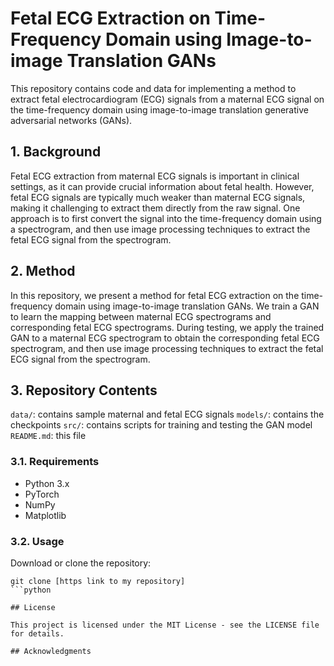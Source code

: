 # Fetal ECG Extraction on Time-Frequency Domain using Image-to-image Translation GANs

This repository contains code and data for implementing a method to extract fetal electrocardiogram (ECG) signals from a maternal ECG signal on the time-frequency domain using image-to-image translation generative adversarial networks (GANs).

## 1. Background

Fetal ECG extraction from maternal ECG signals is important in clinical settings, as it can provide crucial information about fetal health. However, fetal ECG signals are typically much weaker than maternal ECG signals, making it challenging to extract them directly from the raw signal. One approach is to first convert the signal into the time-frequency domain using a spectrogram, and then use image processing techniques to extract the fetal ECG signal from the spectrogram.

## 2. Method

In this repository, we present a method for fetal ECG extraction on the time-frequency domain using image-to-image translation GANs. We train a GAN to learn the mapping between maternal ECG spectrograms and corresponding fetal ECG spectrograms. During testing, we apply the trained GAN to a maternal ECG spectrogram to obtain the corresponding fetal ECG spectrogram, and then use image processing techniques to extract the fetal ECG signal from the spectrogram.

## 3. Repository Contents

`data/`: contains sample maternal and fetal ECG signals
`models/`: contains the checkpoints
`src/`: contains scripts for training and testing the GAN model
`README.md`: this file

### 3.1. Requirements

- Python 3.x
- PyTorch
- NumPy
- Matplotlib

### 3.2. Usage

Download or clone the repository:

```
git clone [https link to my repository]
```python

## License

This project is licensed under the MIT License - see the LICENSE file for details.

## Acknowledgments

